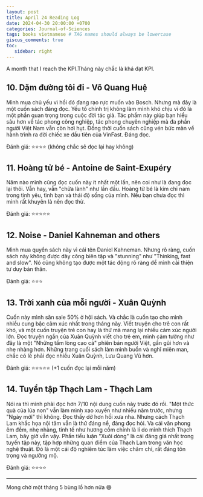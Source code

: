 ```yaml
---
layout: post
title: April 24 Reading Log
date: 2024-04-30 20:00:00 +0700
categories: Journal-of-Sciences
tags: books vietnamese # TAG names should always be lowercase
giscus_comments: true
toc:
   sidebar: right
---
```


A month that I reach the KPI.Tháng này chắc là khá đạt KPI.

## 10. Dặm đường tôi đi - Võ Quang Huệ

Mình mua chủ yếu vì hồi đó đang rạo rực muốn vào Bosch. Nhưng mà đây là một cuốn sách đáng đọc. Yếu tố chính trị không làm mình khó chịu vì đó là một phần quan trọng trong cuộc đời tác giả. Tác phẩm này giúp bạn hiểu sâu hơn về tác phong công nghiệp, tác phong chuyên nghiệp mà đa phần người Việt Nam vẫn còn hơi hụt. Đồng thời cuốn sách cũng vén bức màn về hành trình ra đời chiếc xe đầu tiên của VinFast. Đáng đọc.

Đánh giá: :star::star::star::star: (không chắc sẽ đọc lại hay không)

## 11. Hoàng tử bé - Antoine de Saint-Exupéry

Năm nào mình cũng đọc cuốn này ít nhất một lần, nên coi như là đang đọc lại thôi. Vẫn hay, vẫn "chữa lành" như lần đầu. Hoàng tử bé là kim chỉ nam trong tình yêu, tình bạn và thái độ sống của mình. Nếu bạn chưa đọc thì mình rất khuyên là nên đọc thử.

Đánh giá: :star::star::star::star::star:

## 12. Noise - Daniel Kahneman and others

Mình mua quyển sách này vì cái tên Daniel Kahneman. Nhưng rõ ràng, cuốn sách này không được dày công biên tập và "stunning" như "Thinking, fast and slow". Nó cũng không tạo được một tác động rõ ràng để mình cải thiện tư duy bản thân.

Đánh giá: :star::star::star:

## 13. Trời xanh của mỗi người - Xuân Quỳnh

Cuốn này mình săn sale 50% ở hội sách. Và chắc là cuốn tạo cho mình nhiều cung bậc cảm xúc nhất trong tháng này. Viết truyện cho trẻ con rất khó, và một cuốn truyện trẻ con hay là thứ mà mang lại nhiều cảm xúc người lớn. Đọc truyện ngắn của Xuân Quỳnh viết cho trẻ em, mình cảm tưởng như đây là một "Những tấm lòng cao cả" phiên bản người Việt, gần gũi hơn và nhẹ nhàng hơn. Những trang cuối sách làm mình buồn và nghĩ miên man, chắc có lẽ phải đọc nhiều Xuân Quỳnh, Lưu Quang Vũ hơn.

Đánh giá: :star::star::star::star::star: (+1 cuốn đọc lại mỗi năm)

## 14. Tuyển tập Thạch Lam - Thạch Lam

Nói ra thì mình phải đọc hơn 7/10 nội dung cuốn này trước đó rồi. "Một thức quà của lúa non" vẫn làm mình xao xuyến như nhiều năm trước, nhưng "Ngày mới" thì không. Đọc thấy dở hơn hồi xưa nha. Nhưng cách Thạch Lam khắc họa nội tâm vẫn là thứ đáng nể, đáng đọc hỏi. Và cái văn phong êm đềm, nhẹ nhàng, tinh tế như hương cốm chính là lí do mình thích Thạch Lam, bây giờ vẫn vậy. Phần tiểu luận "Xuôi dòng" là cái đáng giá nhất trong tuyển tập này, tập hợp những quan điểm của Thạch Lam trong văn học nghệ thuật. Đó là một cái độ nghiêm túc làm việc chăm chỉ, rất đáng tôn trọng và ngưỡng mộ. 

Đánh giá: :star::star::star::star:

---

Mong chờ một tháng 5 bùng lổ hơn nữa :smile:
